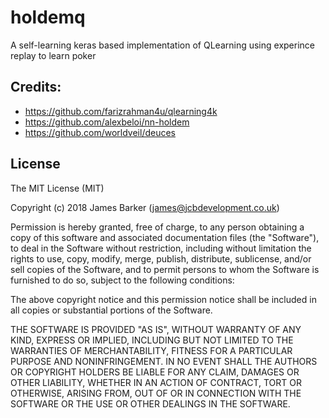# holdemq

A self-learning keras based implementation of QLearning using experince replay to learn poker

## Credits:
* https://github.com/farizrahman4u/qlearning4k
* https://github.com/alexbeloi/nn-holdem
* https://github.com/worldveil/deuces

## License
The MIT License (MIT)

Copyright (c) 2018 James Barker (james@jcbdevelopment.co.uk)

Permission is hereby granted, free of charge, to any person obtaining a copy
of this software and associated documentation files (the "Software"), to deal
in the Software without restriction, including without limitation the rights
to use, copy, modify, merge, publish, distribute, sublicense, and/or sell
copies of the Software, and to permit persons to whom the Software is
furnished to do so, subject to the following conditions:

The above copyright notice and this permission notice shall be included in all
copies or substantial portions of the Software.

THE SOFTWARE IS PROVIDED "AS IS", WITHOUT WARRANTY OF ANY KIND, EXPRESS OR
IMPLIED, INCLUDING BUT NOT LIMITED TO THE WARRANTIES OF MERCHANTABILITY,
FITNESS FOR A PARTICULAR PURPOSE AND NONINFRINGEMENT. IN NO EVENT SHALL THE
AUTHORS OR COPYRIGHT HOLDERS BE LIABLE FOR ANY CLAIM, DAMAGES OR OTHER
LIABILITY, WHETHER IN AN ACTION OF CONTRACT, TORT OR OTHERWISE, ARISING FROM,
OUT OF OR IN CONNECTION WITH THE SOFTWARE OR THE USE OR OTHER DEALINGS IN THE
SOFTWARE.
